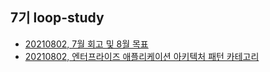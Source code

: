 ## 7기 loop-study
- [20210802, 7월 회고 및 8월 목표](https://loopstudy.tistory.com/219) 
- [20210802, 엔터프라이즈 애플리케이션 아키텍처 패턴 카테고리](https://loopstudy.tistory.com/category/아키텍처/엔터프라이즈%20애플리케이션%20아키텍처%20패턴) 
